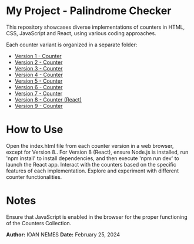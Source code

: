 # My Project - Palindrome Checker

This repository showcases diverse implementations of counters in HTML, CSS, JavaScript and React, using various coding approaches.

Each counter variant is organized in a separate folder:

- [Version 1 - Counter](https://github.com/NelutuNemes/collection-of-counters/blob/main/Version%201/README.md)
- [Version 2 - Counter](https://github.com/NelutuNemes/collection-of-counters/blob/main/Version%202/README.md)
- [Version 3 - Counter](https://github.com/NelutuNemes/collection-of-counters/blob/main/Version%203/README.md)
- [Version 4 - Counter](https://github.com/NelutuNemes/collection-of-counters/blob/main/Version%204/README.md)
- [Version 5 - Counter](https://github.com/NelutuNemes/collection-of-counters/blob/main/Version%205/README.md)
- [Version 6 - Counter](https://github.com/NelutuNemes/collection-of-counters/blob/main/Version%206/README.md)
- [Version 7 - Counter](https://github.com/NelutuNemes/collection-of-counters/blob/main/Version%207/README.md)
- [Version 8 - Counter (React)](https://github.com/NelutuNemes/collection-of-counters/blob/main/Version%208/README.md)
- [Version 9 - Counter](https://github.com/NelutuNemes/collection-of-counters/blob/main/Version%209/README.md)

# How to Use

Open the index.html file from each counter version in a web browser, except for Version 8..
For Version 8 (React), ensure Node.js is installed, run 'npm install' to install dependencies, and then execute 'npm run dev' to launch the React app.
Interact with the counters based on the specific features of each implementation.
Explore and experiment with different counter functionalities.

# Notes

Ensure that JavaScript is enabled in the browser for the proper functioning of the Counters Collection.

**Author:** IOAN NEMES
**Date:** February 25, 2024
